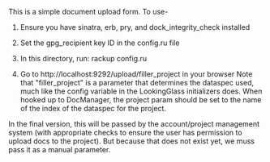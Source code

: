 This is a simple document upload form. To use-

1. Ensure you have sinatra, erb, pry, and dock_integrity_check installed

2. Set the gpg_recipient key ID in the config.ru file

3. In this directory, run: rackup config.ru

4. Go to http://localhost:9292/upload/filler_project in your browser
Note that "filler_project" is a parameter that determines the dataspec used,
much like the config variable in the LookingGlass initializers does. When
hooked up to DocManager, the project param should be set to the name of the
index of the dataspec for the project.

In the final version, this will be passed by the account/project management
system (with appropriate checks to ensure the user has permission to upload
docs to the project). But because that does not exist yet, we muss pass it as
a manual parameter.

